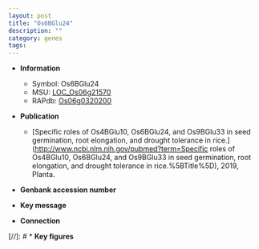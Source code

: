 ```yaml
---
layout: post
title: "Os6BGlu24"
description: ""
category: genes
tags: 
---
```


* **Information**  
    + Symbol: Os6BGlu24  
    + MSU: [LOC_Os06g21570](http://rice.uga.edu/cgi-bin/ORF_infopage.cgi?orf=LOC_Os06g21570)  
    + RAPdb: [Os06g0320200](http://rapdb.dna.affrc.go.jp/viewer/gbrowse_details/irgsp1?name=Os06g0320200)  

* **Publication**  
    + [Specific roles of Os4BGlu10, Os6BGlu24, and Os9BGlu33 in seed germination, root elongation, and drought tolerance in rice.](http://www.ncbi.nlm.nih.gov/pubmed?term=Specific roles of Os4BGlu10, Os6BGlu24, and Os9BGlu33 in seed germination, root elongation, and drought tolerance in rice.%5BTitle%5D), 2019, Planta.

* **Genbank accession number**  

* **Key message**  

* **Connection**  

[//]: # * **Key figures**  


